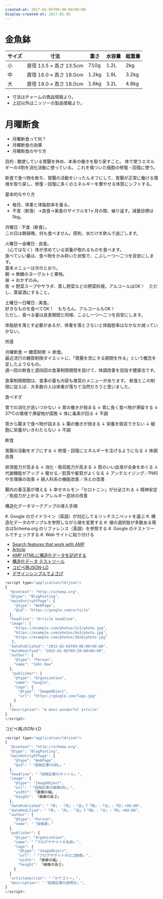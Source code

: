 ```yaml
---
created-at: 2017-02-05T09:00:00+09:00
display-created-at: 2017.02.05
---
```


<script type="application/ld+json">
{
  "@context": "http://schema.org",
  "@type": "BlogPosting",
  "mainEntityOfPage": {
    "@type": "WebPage",
    "@id": "https://google.com/article"
  },
  "headline": "Article headline",
  "image": [
    "https://example.com/photos/1x1/photo.jpg",
    "https://example.com/photos/4x3/photo.jpg",
    "https://example.com/photos/16x9/photo.jpg"
   ],
  "datePublished": "2017-02-05T09:00:00+09:00",
  "dateModified": "2017-02-05T09:20:00+09:00",
  "author": {
    "@type": "Person",
    "name": "John Doe"
  },
   "publisher": {
    "@type": "Organization",
    "name": "Google",
    "logo": {
      "@type": "ImageObject",
      "url": "https://google.com/logo.jpg"
    }
  },
  "description": "A most wonderful article"
}
</script>


# 金魚鉢

| サイズ | 寸法                     | 重さ  | 水容量 | 総重量 |
|--------|--------------------------|-------|--------|--------|
| 小     | 直径 13.5 × 高さ 13.5cm |  710g |   1.2L |    2kg |
| 中     | 直径 16.0 × 高さ 18.0cm | 1.2kg |   1.9L |  3.2kg |
| 大     | 直径 19.0 × 高さ 18.0cm | 1.6kg |   3.2L |  4.8kg |

* 寸法はチャームの商品情報より。
* 上記以外はニッソーの製品情報より。



# 月曜断食

- 月曜断食って何？
- 月曜断食の効果
- 月曜断食のやり方


目的
: 酷使している胃腸を休め、本来の働きを取り戻すこと。
  体で使うエネルギーの4割を消化活動に使っている。
  これを傷ついた細胞の修復・回復に使う。

断食で食べ物を断ち、胃腸の活動をいったんオフにして、胃腸が正常に働ける環境を取り戻し、修復・回復に多くのエネルギーを費やせる体質にシフトする。


基本的なやり方

- 毎日、体重と体脂肪率を量る。
- 不食（断食）→良食→美食のサイクルを1ヶ月の間、繰り返す。減量目標は5kg。

月曜日
: 不食（断食）。  
  この日は朝昼晩、何も食べません。原則、水だけを飲んで過ごします。

火曜日～金曜日
: 良食。  
  （心ではなく）体が求めている栄養が取れるものを食べます。  
  食べていい量は、食べ物をかみ砕いた状態で、こぶし一つ～二つを目安にします。  
  基本メニューは次のとおり。  
  朝 → 無糖のヨーグルトと果物。  
  昼 → おかずのみ。  
  夜 → 野菜スープやサラダ、蒸し野菜などの野菜料理。アルコールはOK！　ただし、蒸留酒にすること。

土曜日～日曜日
: 美食。  
  好きなものを食べてOK！　もちろん、アルコールもOK！  
  ただし、食べる量は良食期間と同様、こぶし一つ～二つを目安にします。



体脂肪を落とす必要があるが、体重を落とさないと体脂肪率はなかなか減っていかない。


所感

月曜断食 ＝ 糖質制限 ＋ 断食。  
最近流行の糖質制限ダイエットに、「胃腸を空にする期間を作る」という概念を足したようなもの。  
週一回の断食と週四回の食事制限期間を設けて、体調改善を目指す健康法です。

食事制限期間は、食事の量も内容も推奨のメニューがあります。
断食とこの制限に従えば、大多数の人は体重が落ちて当然だろうと思いました。




食べすぎ

胃での消化が追いつかない
↓
胃の働きが弱まる
↓
胃に長く食べ物が滞留する
↓
37℃の環境で滞留物が腐敗
↓
体に毒素が回る
↓
不調


胃から腸まで食べ物が詰まる
↓
腸の働きが弱まる
↓
栄養を吸収できない
↓
細胞に栄養がいきわたらない
↓
不調


断食

胃腸の活動をオフにする
↓
修復・回復にエネルギーを注げるようになる
↓
体調改善


排泄能力が高まる
↓
消化・吸収能力が高まる
↓
質のいい血液が全身をめぐる
↓
代謝機能がアップ
↓
痩せる／肌質や髪質がよくなる
↓
アンチエイジング／PMSや生理痛の改善
↓
婦人科系の機能改善／冷えの改善


腸内の善玉菌が増える
↓
幸せホルモン「セロトニン」が分泌される
↓
精神安定／免疫力が上がる
↓
アレルギー症状の改善

















構造化データマークアップの導入手順

#. Google のガイドライン（英語）が対応してるリッチスニペットを選ぶ
#. 構造化データのサンプルを参照しながら値を変更する
#. 値の選択肢が多数ある場合はSchema.org のリファレンス（英語）を参照する
#. Google のテストツールでチェックする
#. Web サイトに貼り付ける


- [Search features that work with AMP](https://developers.google.com/search/docs/guides/about-amp#search-features-and-amp)
- [Article](https://developers.google.com/search/docs/data-types/article)
- [AMP HTMLに構造化データを記述する](https://www.mitsue.co.jp/knowledge/blog/frontend/201612/27_1611.html)
- [構造化データ テストツール](https://search.google.com/structured-data/testing-tool)
- [コピペ用JSON-LD](http://kentampontam.com/jp/blog/2017/06/22-1-json-ld.html)
- [デザインシンプルでよさげ](https://masup.net/)













```javascript
<script type="application/ld+json">
{
  "@context": "http://schema.org",
  "@type": "BlogPosting",
  "mainEntityOfPage": {
    "@type": "WebPage",
    "@id": "https://google.com/article"
  },
  "headline": "Article headline",
  "image": [
    "https://example.com/photos/1x1/photo.jpg",
    "https://example.com/photos/4x3/photo.jpg",
    "https://example.com/photos/16x9/photo.jpg"
   ],
  "datePublished": "2015-02-05T09:00:00+09:00",
  "dateModified": "2015-02-05T09:20:00+09:00",
  "author": {
    "@type": "Person",
    "name": "John Doe"
  },
   "publisher": {
    "@type": "Organization",
    "name": "Google",
    "logo": {
      "@type": "ImageObject",
      "url": "https://google.com/logo.jpg"
    }
  },
  "description": "A most wonderful article"
}
</script>
```

コピペ用JSON-LD

```javascript
<script type="application/ld+json">
{
  "@context": "http://schema.org",
  "@type": "BlogPosting",
  "mainEntityOfPage": {
    "@type": "WebPage",
    "@id": "「投稿記事のURL」"
  },
  "headline": "「投稿記事のタイトル」",
  "image": {
    "@type": "ImageObject",
    "url": "「投稿記事の画像URL」",
    "width": 「画像の幅」,
    "height": 「画像の高さ」
  },
  "datePublished": "「年」-「月」-「日」T「時」:「分」:「秒」+09:00",
  "dateModified": "「年」-「月」-「日」T「時」:「分」:「秒」+09:00",
  "author": {
    "@type": "Person",
    "name": "「投稿者」"
  },
  "publisher": {
    "@type": "Organization",
    "name": "「ブログやサイトの名称」",
    "logo": {
      "@type": "ImageObject",
      "url": "「ブログやサイトのロゴ画像」",
      "width": 「画像の幅」,
      "height": 「画像の高さ」
    }
  }
  "articleSection": "「カテゴリー」",
  "description": "「投稿記事の説明文」",
}
</script>
```

















